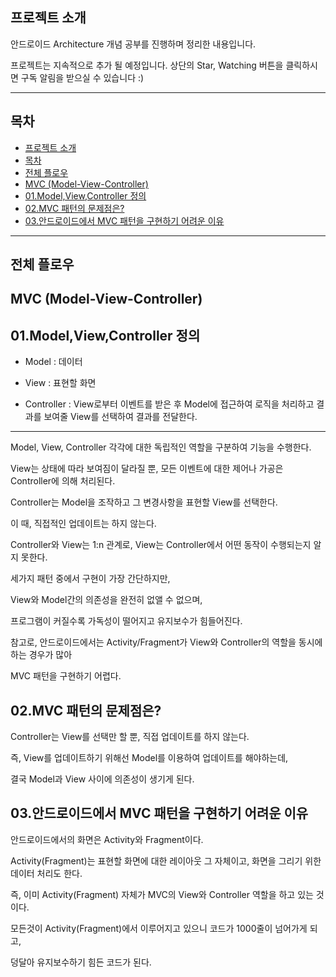 **프로젝트 소개**
-------

안드로이드 Architecture 개념 공부를 진행하며 정리한 내용입니다.

프로젝트는 지속적으로 추가 될 예정입니다. 상단의 Star, Watching 버튼을 클릭하시면 구독 알림을 받으실 수 있습니다 :)


----------


**목차**
--

 - [프로젝트 소개](#프로젝트-소개)
 - [목차](#목차)
 - [전체 플로우](#전체-플로우)
  - [MVC (Model-View-Controller)](#MVC-(Model-View-Controller))
   - [01.Model,View,Controller 정의](#01.Model,View,Controller-정의)
   - [02.MVC 패턴의 문제점은?](#02.MVC-패턴의-문제점은?)
   - [03.안드로이드에서 MVC 패턴을 구현하기 어려운 이유](#03.안드로이드에서-MVC-패턴을-구현하기-어려운-이유)
   
----------

**전체 플로우**
----------

**MVC (Model-View-Controller)**
------

**01.Model,View,Controller 정의**
------
* Model : 데이터

* View  : 표현할 화면

* Controller : View로부터 이벤트를 받은 후 Model에 접근하여 로직을 처리하고 결과를 보여줄 View를 선택하여 결과를 전달한다.
             

------------------------------------------------------- 

Model, View, Controller 각각에 대한 독립적인 역할을 구분하여 기능을 수행한다.

View는 상태에 따라 보여짐이 달라질 뿐, 모든 이벤트에 대한 제어나 가공은 Controller에 의해 처리된다.

Controller는 Model을 조작하고 그 변경사항을 표현할 View를 선택한다.

이 때, 직접적인 업데이트는 하지 않는다.

 
Controller와 View는 1:n 관계로, View는 Controller에서 어떤 동작이 수행되는지 알지 못한다.

 
세가지 패턴 중에서 구현이 가장 간단하지만,

View와 Model간의 의존성을 완전히 없앨 수 없으며,

프로그램이 커질수록 가독성이 떨어지고 유지보수가 힘들어진다.

 

참고로, 안드로이드에서는 Activity/Fragment가 View와 Controller의 역할을 동시에 하는 경우가 많아

MVC 패턴을 구현하기 어렵다.



**02.MVC 패턴의 문제점은?**
------ 

Controller는 View를 선택만 할 뿐, 직접 업데이트를 하지 않는다.

즉, View를 업데이트하기 위해선 Model를 이용하여 업데이트를 해야하는데,

결국 Model과 View 사이에 의존성이 생기게 된다.


**03.안드로이드에서 MVC 패턴을 구현하기 어려운 이유**
------ 
안드로이드에서의 화면은 Activity와 Fragment이다.

Activity(Fragment)는 표현할 화면에 대한 레이아웃 그 자체이고, 화면을 그리기 위한 데이터 처리도 한다.

즉, 이미 Activity(Fragment) 자체가 MVC의 View와 Controller 역할을 하고 있는 것이다.

 
모든것이 Activity(Fragment)에서 이루어지고 있으니 코드가 1000줄이 넘어가게 되고,

덩달아 유지보수하기 힘든 코드가 된다.









